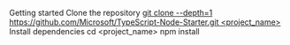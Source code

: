 Getting started
Clone the repository
[git clone --depth=1 https://github.com/Microsoft/TypeScript-Node-Starter.git <project_name>](https://github.com/ankit10a/squid-task.git)
Install dependencies
cd <project_name>
npm install